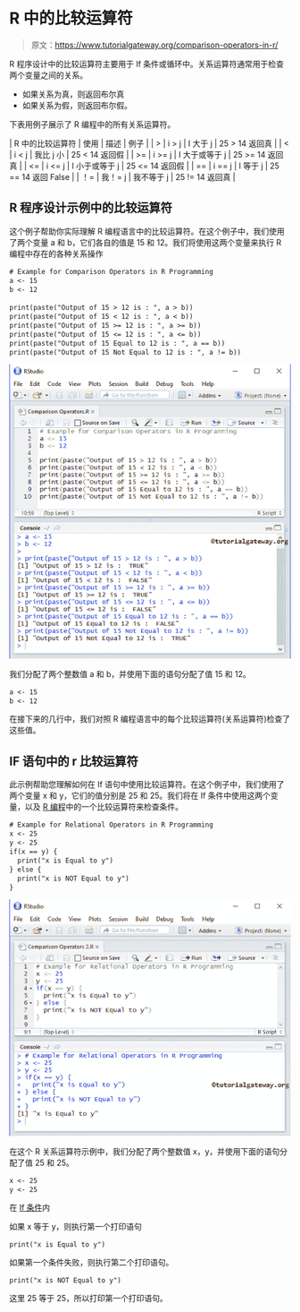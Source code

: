 # R 中的比较运算符

> 原文：<https://www.tutorialgateway.org/comparison-operators-in-r/>

R 程序设计中的比较运算符主要用于 If 条件或循环中。关系运算符通常用于检查两个变量之间的关系。

*   如果关系为真，则返回布尔真
*   如果关系为假，则返回布尔假。

下表用例子展示了 R 编程中的所有关系运算符。

| R 中的比较运算符 | 使用 | 描述 | 例子 |
| > | i > j | I 大于 j | 25 > 14 返回真 |
| < | i < j | 我比 j 小 | 25 < 14 返回假 |
| >= | i >= j | I 大于或等于 j | 25 >= 14 返回真 |
| <= | i <= j | I 小于或等于 j | 25 <= 14 返回假 |
| == | i == j | I 等于 j | 25 == 14 返回 False |
| ！= | 我！= j | 我不等于 j | 25 != 14 返回真 |

## R 程序设计示例中的比较运算符

这个例子帮助你实际理解 R 编程语言中的比较运算符。在这个例子中，我们使用了两个变量 a 和 b，它们各自的值是 15 和 12。我们将使用这两个变量来执行 R 编程中存在的各种关系操作

```
# Example for Comparison Operators in R Programming
a <- 15
b <- 12

print(paste("Output of 15 > 12 is : ", a > b))
print(paste("Output of 15 < 12 is : ", a < b))
print(paste("Output of 15 >= 12 is : ", a >= b))
print(paste("Output of 15 <= 12 is : ", a <= b))
print(paste("Output of 15 Equal to 12 is : ", a == b))
print(paste("Output of 15 Not Equal to 12 is : ", a != b))
```

![Comparison Operators in R Programming 1](img/17dc2b42b07bbc1b15e8dcef2bea91e6.png)

我们分配了两个整数值 a 和 b，并使用下面的语句分配了值 15 和 12。

```
a <- 15
b <- 12
```

在接下来的几行中，我们对照 R 编程语言中的每个比较运算符(关系运算符)检查了这些值。

## IF 语句中的 r 比较运算符

此示例帮助您理解如何在 If 语句中使用比较运算符。在这个例子中，我们使用了两个变量 x 和 y，它们的值分别是 25 和 25。我们将在 If 条件中使用这两个变量，以及 [R 编程](https://www.tutorialgateway.org/r-programming/)中的一个比较运算符来检查条件。

```
# Example for Relational Operators in R Programming
x <- 25
y <- 25
if(x == y) {
  print("x is Equal to y")
} else {
  print("x is NOT Equal to y")
}
```

![Comparison Operators in R Programming 2](img/0091cf69e98e43d74a11efdeb786321f.png)

在这个 R 关系运算符示例中，我们分配了两个整数值 x，y，并使用下面的语句分配了值 25 和 25。

```
x <- 25
y <- 25
```

在 [If 条件](https://www.tutorialgateway.org/r-if-else-statement/)内

如果 x 等于 y，则执行第一个打印语句

```
print("x is Equal to y")
```

如果第一个条件失败，则执行第二个打印语句。

```
print("x is NOT Equal to y")
```

这里 25 等于 25，所以打印第一个打印语句。